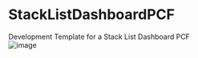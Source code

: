 # StackListDashboardPCF
Development Template for a Stack List Dashboard PCF
<br/>
![image](https://user-images.githubusercontent.com/13801775/205654612-ac1f38d7-da27-46b4-996b-2eed833b3731.png)

